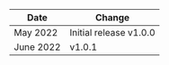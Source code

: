 | Date          | Change            |
|---------------|-------------------|
| May 2022  | Initial release  v1.0.0|
| June 2022 | v1.0.1  |